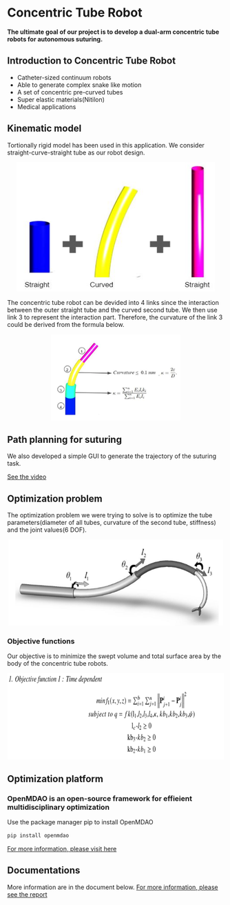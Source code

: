 # Concentric Tube Robot
**The ultimate goal of our project is to develop a dual-arm concentric tube robots for autonomous suturing.**
## Introduction to Concentric Tube Robot 
- Catheter-sized continuum robots
- Able to generate complex snake like motion
- A set of concentric pre-curved tubes
- Super elastic materials(Nitilon)
- Medical applications

## Kinematic model
Tortionally rigid model has been used in this application. We consider straight-curve-straight tube as our robot design.
<p align="center">
  <img width="460" height="300" src="https://github.com/FredLin0421/CTR/blob/ctr_opt_all/Pics/Tubes.JPG">
</p>
The concentric tube robot can be devided into 4 links since the interaction between the outer straight tube and the curved second tube. We then use link 3 to represent the interaction part. Therefore, the curvature of the link 3 could be derived from the formula below.

<p align="center">
   <img src="https://github.com/FredLin0421/ConcentricTubeRobot/blob/master/images/Screen%20Shot%202020-01-13%20at%208.24.47%20PM.png" width="300" height="200" /> 
</p>

## Path planning for suturing
We also developed a simple GUI to generate the trajectory of the suturing task. 

[See the video](https://youtu.be/3CcIXEhnT74)


## Optimization problem
The optimization problem we were trying to solve is to optimize the tube parameters(diameter of all tubes, curvature of the second tube, stiffness) and the joint values(6 DOF).
<p align="center">
   <img src="https://github.com/FredLin0421/ConcentricTubeRobot/blob/master/images/Screen%20Shot%202020-01-09%20at%204.45.25%20PM.png" width="500" height="200" /> 
</p>

### Objective functions
Our objective is to minimize the swept volume and total surface area by the body of the concentric tube robots.
<p align="center">
   <img src="https://github.com/FredLin0421/ConcentricTubeRobot/blob/master/images/Screen%20Shot%202020-01-13%20at%2012.29.31%20PM.png" width="700" height="200" /> 
</p>

## Optimization platform
### OpenMDAO is an open-source framework for effieient multidisciplinary optimization
Use the package manager pip to install OpenMDAO
```bash
pip install openmdao
```
[For more information, please visit here](https://openmdao.org/)

## Documentations
More information are in the document below.
[For more information, please see the report](https://github.com/FredLin0421/ConcentricTubeRobot/blob/master/Final_Project__Open_MDAO%20(2).pdf)


